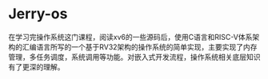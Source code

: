 # Jerry-os
在学习完操作系统这门课程，阅读xv6的一些源码后，使用C语言和RISC-V体系架构的汇编语言所写的一个基于RV32架构的操作系统的简单实现，主要实现了内存管理，多任务调度，系统调用等功能。对嵌入式开发流程，操作系统相关底层知识有了更深的理解。
